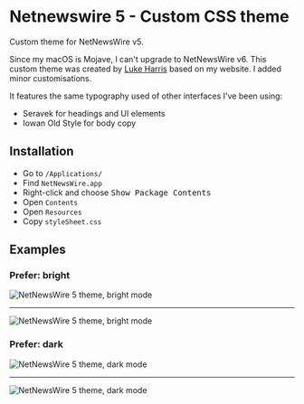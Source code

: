 # Netnewswire 5 - Custom CSS theme

Custom theme for NetNewsWire v5. 

Since my macOS is Mojave, I can't upgrade to NetNewsWire v6. This custom theme was created by [Luke Harris](https://github.com/lkhrs/nnw-minutes) based on my website. I added minor customisations.

It features the same typography used of other interfaces I've been using:

- Seravek for headings and UI elements
- Iowan Old Style for body copy

## Installation

- Go to `/Applications/`
- Find `NetNewsWire.app`
- Right-click and choose <kbd>Show Package Contents</kbd>
- Open `Contents`
- Open `Resources`
- Copy `styleSheet.css`

## Examples

### Prefer: bright

![NetNewsWire 5 theme, bright mode](assetsnetnewswire5-1-bright.png)

***

![NetNewsWire 5 theme, bright mode](netnewswire5-2-bright.png)

### Prefer: dark

![NetNewsWire 5 theme, dark mode](netnewswire5-1-dark.png)

***

![NetNewsWire 5 theme, dark mode](netnewswire5-2-dark.png)